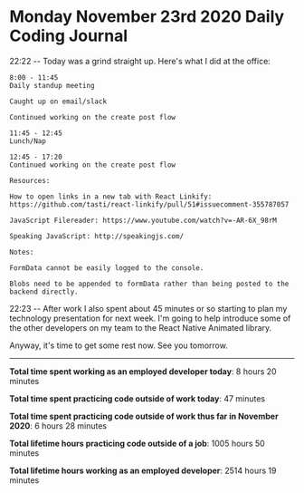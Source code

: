 # Monday November 23rd 2020 Daily Coding Journal

22:22 -- Today was a grind straight up. Here's what I did at the office:

```
8:00 - 11:45
Daily standup meeting

Caught up on email/slack

Continued working on the create post flow

11:45 - 12:45
Lunch/Nap

12:45 - 17:20
Continued working on the create post flow

Resources:

How to open links in a new tab with React Linkify:
https://github.com/tasti/react-linkify/pull/51#issuecomment-355787057

JavaScript Filereader: https://www.youtube.com/watch?v=-AR-6X_98rM

Speaking JavaScript: http://speakingjs.com/

Notes:

FormData cannot be easily logged to the console.

Blobs need to be appended to formData rather than being posted to the backend directly.
```

22:23 -- After work I also spent about 45 minutes or so starting to plan my technology presentation for next week. I'm going to help introduce some of the other developers on my team to the React Native Animated library.

Anyway, it's time to get some rest now. See you tomorrow.

---

**Total time spent working as an employed developer today**: 8 hours 20 minutes

**Total time spent practicing code outside of work today**: 47 minutes

**Total time spent practicing code outside of work thus far in November 2020**: 6 hours 28 minutes

**Total lifetime hours practicing code outside of a job**: 1005 hours 50 minutes

**Total lifetime hours working as an employed developer**: 2514 hours 19 minutes
